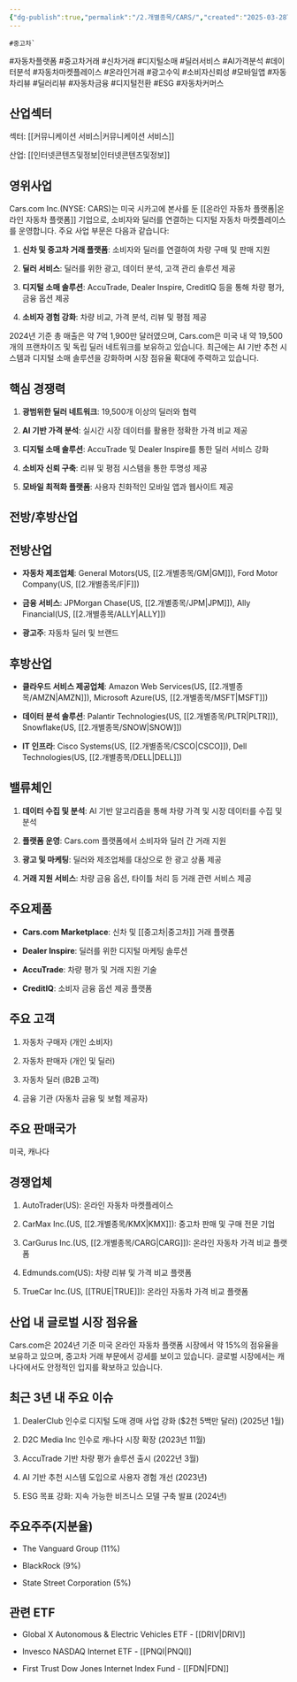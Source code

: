 ```yaml
---
{"dg-publish":true,"permalink":"/2.개별종목/CARS/","created":"2025-03-28T11:15:07.623+09:00","updated":"2025-06-03T20:05:58.151+09:00"}
---
```


	#중고차`

#자동차플랫폼 #중고차거래 #신차거래 #디지털소매 #딜러서비스 #AI가격분석 #데이터분석 #자동차마켓플레이스 #온라인거래 #광고수익 #소비자신뢰성 #모바일앱 #자동차리뷰 #딜러리뷰 #자동차금융 #디지털전환 #ESG #자동차커머스

## 산업섹터

섹터: [[커뮤니케이션 서비스\|커뮤니케이션 서비스]]

산업: [[인터넷콘텐츠및정보\|인터넷콘텐츠및정보]]

## 영위사업

Cars.com Inc.(NYSE: CARS)는 미국 시카고에 본사를 둔 [[온라인 자동차 플랫폼\|온라인 자동차 플랫폼]] 기업으로, 소비자와 딜러를 연결하는 디지털 자동차 마켓플레이스를 운영합니다. 주요 사업 부문은 다음과 같습니다:

1. **신차 및 중고차 거래 플랫폼**: 소비자와 딜러를 연결하여 차량 구매 및 판매 지원
    
2. **딜러 서비스**: 딜러를 위한 광고, 데이터 분석, 고객 관리 솔루션 제공
    
3. **디지털 소매 솔루션**: AccuTrade, Dealer Inspire, CreditIQ 등을 통해 차량 평가, 금융 옵션 제공
    
4. **소비자 경험 강화**: 차량 비교, 가격 분석, 리뷰 및 평점 제공
    

2024년 기준 총 매출은 약 7억 1,900만 달러였으며, Cars.com은 미국 내 약 19,500개의 프랜차이즈 및 독립 딜러 네트워크를 보유하고 있습니다. 최근에는 AI 기반 추천 시스템과 디지털 소매 솔루션을 강화하며 시장 점유율 확대에 주력하고 있습니다.

## 핵심 경쟁력

1. **광범위한 딜러 네트워크**: 19,500개 이상의 딜러와 협력
    
2. **AI 기반 가격 분석**: 실시간 시장 데이터를 활용한 정확한 가격 비교 제공
    
3. **디지털 소매 솔루션**: AccuTrade 및 Dealer Inspire를 통한 딜러 서비스 강화
    
4. **소비자 신뢰 구축**: 리뷰 및 평점 시스템을 통한 투명성 제공
    
5. **모바일 최적화 플랫폼**: 사용자 친화적인 모바일 앱과 웹사이트 제공
    

## 전방/후방산업

## 전방산업

- **자동차 제조업체**: General Motors(US, [[2.개별종목/GM\|GM]]), Ford Motor Company(US, [[2.개별종목/F\|F]])
    
- **금융 서비스**: JPMorgan Chase(US, [[2.개별종목/JPM\|JPM]]), Ally Financial(US, [[2.개별종목/ALLY\|ALLY]])
    
- **광고주**: 자동차 딜러 및 브랜드
    

## 후방산업

- **클라우드 서비스 제공업체**: Amazon Web Services(US, [[2.개별종목/AMZN\|AMZN]]), Microsoft Azure(US, [[2.개별종목/MSFT\|MSFT]])
    
- **데이터 분석 솔루션**: Palantir Technologies(US, [[2.개별종목/PLTR\|PLTR]]), Snowflake(US, [[2.개별종목/SNOW\|SNOW]])
    
- **IT 인프라**: Cisco Systems(US, [[2.개별종목/CSCO\|CSCO]]), Dell Technologies(US, [[2.개별종목/DELL\|DELL]])
    

## 밸류체인

1. **데이터 수집 및 분석**: AI 기반 알고리즘을 통해 차량 가격 및 시장 데이터를 수집 및 분석
    
2. **플랫폼 운영**: Cars.com 플랫폼에서 소비자와 딜러 간 거래 지원
    
3. **광고 및 마케팅**: 딜러와 제조업체를 대상으로 한 광고 상품 제공
    
4. **거래 지원 서비스**: 차량 금융 옵션, 타이틀 처리 등 거래 관련 서비스 제공
    

## 주요제품

- **Cars.com Marketplace**: 신차 및 [[중고차\|중고차]] 거래 플랫폼
    
- **Dealer Inspire**: 딜러를 위한 디지털 마케팅 솔루션
    
- **AccuTrade**: 차량 평가 및 거래 지원 기술
    
- **CreditIQ**: 소비자 금융 옵션 제공 플랫폼
    

## 주요 고객

1. 자동차 구매자 (개인 소비자)
    
2. 자동차 판매자 (개인 및 딜러)
    
3. 자동차 딜러 (B2B 고객)
    
4. 금융 기관 (자동차 금융 및 보험 제공자)
    

## 주요 판매국가

미국, 캐나다

## 경쟁업체

1. AutoTrader(US): 온라인 자동차 마켓플레이스
    
2. CarMax Inc.(US, [[2.개별종목/KMX\|KMX]]): 중고차 판매 및 구매 전문 기업
    
3. CarGurus Inc.(US, [[2.개별종목/CARG\|CARG]]): 온라인 자동차 가격 비교 플랫폼
    
4. Edmunds.com(US): 차량 리뷰 및 가격 비교 플랫폼
    
5. TrueCar Inc.(US, [[TRUE\|TRUE]]): 온라인 자동차 가격 비교 플랫폼
    

## 산업 내 글로벌 시장 점유율

Cars.com은 2024년 기준 미국 온라인 자동차 플랫폼 시장에서 약 15%의 점유율을 보유하고 있으며, 중고차 거래 부문에서 강세를 보이고 있습니다. 글로벌 시장에서는 캐나다에서도 안정적인 입지를 확보하고 있습니다.

## 최근 3년 내 주요 이슈

1. DealerClub 인수로 디지털 도매 경매 사업 강화 ($2천 5백만 달러) (2025년 1월)
    
2. D2C Media Inc 인수로 캐나다 시장 확장 (2023년 11월)
    
3. AccuTrade 기반 차량 평가 솔루션 출시 (2022년 3월)
    
4. AI 기반 추천 시스템 도입으로 사용자 경험 개선 (2023년)
    
5. ESG 목표 강화: 지속 가능한 비즈니스 모델 구축 발표 (2024년)
    

## 주요주주(지분율)

- The Vanguard Group (11%)
    
- BlackRock (9%)
    
- State Street Corporation (5%)
    

## 관련 ETF

- Global X Autonomous & Electric Vehicles ETF - [[DRIV\|DRIV]]
    
- Invesco NASDAQ Internet ETF - [[PNQI\|PNQI]]
    
- First Trust Dow Jones Internet Index Fund - [[FDN\|FDN]]